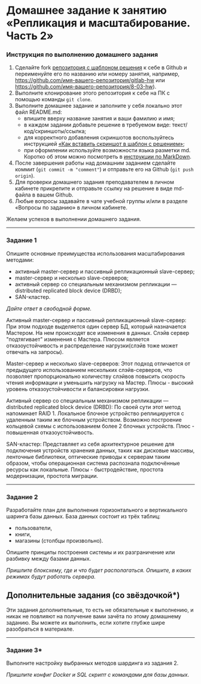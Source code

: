 # Домашнее задание к занятию «Репликация и масштабирование. Часть 2»

### Инструкция по выполнению домашнего задания

1. Сделайте fork [репозитория c шаблоном решения](https://github.com/netology-code/sys-pattern-homework) к себе в Github и переименуйте его по названию или номеру занятия, например, https://github.com/имя-вашего-репозитория/gitlab-hw или https://github.com/имя-вашего-репозитория/8-03-hw).
2. Выполните клонирование этого репозитория к себе на ПК с помощью команды `git clone`.
3. Выполните домашнее задание и заполните у себя локально этот файл README.md:
   - впишите вверху название занятия и ваши фамилию и имя;
   - в каждом задании добавьте решение в требуемом виде: текст/код/скриншоты/ссылка;
   - для корректного добавления скриншотов воспользуйтесь инструкцией [«Как вставить скриншот в шаблон с решением»](https://github.com/netology-code/sys-pattern-homework/blob/main/screen-instruction.md);
   - при оформлении используйте возможности языка разметки md. Коротко об этом можно посмотреть в [инструкции по MarkDown](https://github.com/netology-code/sys-pattern-homework/blob/main/md-instruction.md).
4. После завершения работы над домашним заданием сделайте коммит (`git commit -m "comment"`) и отправьте его на Github (`git push origin`).
5. Для проверки домашнего задания преподавателем в личном кабинете прикрепите и отправьте ссылку на решение в виде md-файла в вашем Github.
6. Любые вопросы задавайте в чате учебной группы и/или в разделе «Вопросы по заданию» в личном кабинете.

Желаем успехов в выполнении домашнего задания.

---

### Задание 1

Опишите основные преимущества использования масштабирования методами:

- активный master-сервер и пассивный репликационный slave-сервер; 
- master-сервер и несколько slave-серверов;
- активный сервер со специальным механизмом репликации — distributed replicated block device (DRBD);
- SAN-кластер.

*Дайте ответ в свободной форме.*

Активный master-сервер и пассивный репликационный slave-сервер:
При этом подходе выделяется один сервер БД, который назначается Мастером. На нем происходят все изменения в данных. Слэйв сервер "подтягивает" изменения с Мастера. Плюсом является отказоустойчивость и распределение нагрузки(слэйв тоже может отвечать на запросы).

Master-сервер и несколько slave-серверов:
Этот подход отличается от предыдущего использованием нескольких слэйв-серверов, что позволяет пропорционально количеству слэйвов повысить скорость чтения информации и уменьшить нагрузку на Мастер. Плюсы - высокий уровень отказоустойчивости и балансировки нагрузки.

Активный сервер со специальным механизмом репликации — distributed replicated block device (DRBD):
По своей сути этот метод напоминает RAID 1. Локальное блочное устройство реплицируется с удаленным таким же блочным устройством. Возможно построение кольцевой схемы с использованием более 2 блочных устройств. Плюс - повышенная отказоустойчивость.

SAN-кластер:
Представляет из себя архитектурное решение для подключения устройств хранения данных, таких как дисковые массивы, ленточные библиотеки, оптические приводы к серверам таким образом, чтобы операционная система распознала подключённые ресурсы как локальные. Плюсы - быстродействие, простота модернизации, простота миграции.

---

### Задание 2


Разработайте план для выполнения горизонтального и вертикального шаринга базы данных. База данных состоит из трёх таблиц: 

- пользователи, 
- книги, 
- магазины (столбцы произвольно). 

Опишите принципы построения системы и их разграничение или разбивку между базами данных.

*Пришлите блоксхему, где и что будет располагаться. Опишите, в каких режимах будут работать сервера.* 

## Дополнительные задания (со звёздочкой*)
Эти задания дополнительные, то есть не обязательные к выполнению, и никак не повлияют на получение вами зачёта по этому домашнему заданию. Вы можете их выполнить, если хотите глубже шире разобраться в материале.

---
### Задание 3*

Выполните настройку выбранных методов шардинга из задания 2.

*Пришлите конфиг Docker и SQL скрипт с командами для базы данных*.
